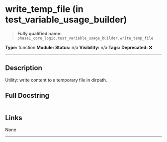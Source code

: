 # write_temp_file (in test_variable_usage_builder)
> **Fully qualified name:** `phase1_core_logic.test_variable_usage_builder.write_temp_file`

**Type:** function
**Module:** 
**Status:** n/a
**Visibility:** n/a
**Tags:** 
**Deprecated:** ❌

---

## Description
Utility: write content to a temporary file in dirpath.

## Full Docstring
```

```

## Links
None

---

